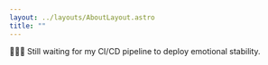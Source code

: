 ```yaml
---
layout: ../layouts/AboutLayout.astro
title: ""
---
```


🧑🏻‍💻 Still waiting for my CI/CD pipeline to deploy emotional stability.